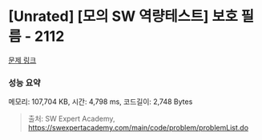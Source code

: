 # [Unrated] [모의 SW 역량테스트] 보호 필름 - 2112 

[문제 링크](https://swexpertacademy.com/main/code/problem/problemDetail.do?contestProbId=AV5V1SYKAaUDFAWu) 

### 성능 요약

메모리: 107,704 KB, 시간: 4,798 ms, 코드길이: 2,748 Bytes



> 출처: SW Expert Academy, https://swexpertacademy.com/main/code/problem/problemList.do